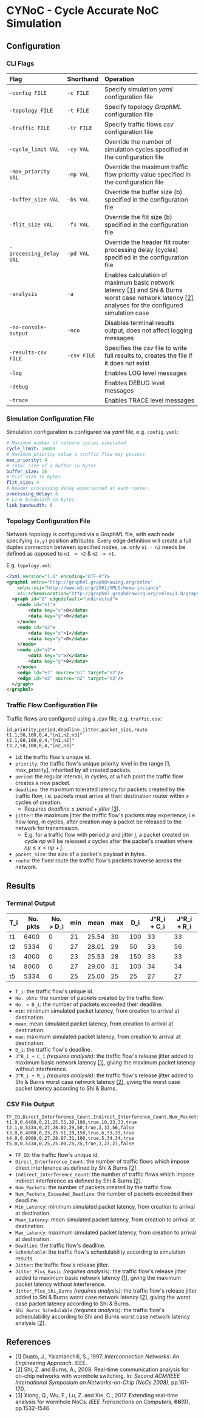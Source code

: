 # CYNoC - Cycle Accurate NoC Simulation

## Configuration

### CLI Flags

| Flag | Shorthand | Operation |
| :--- | :-------- | :-------- |
| `-config FILE` | `-c FILE` | Specify simulation *yaml* configuration file |
| `-topology FILE` | `-t FILE` | Specify topology *GraphML* configuration file |
| `-traffic FILE` | `-tr FILE` | Specify traffic flows *csv* configuration file |
| `-cycle_limit VAL` | `-cy VAL` | Override the number of simulation cycles specified in the configuration file |
| `-max_priority VAL` | `-mp VAL` | Override the maximum traffic flow priority value specified in the configuration file |
| `-buffer_size VAL` | `-bs VAL` | Override the buffer size (b) specified in the configuration file |
| `-flit_size VAL` | `-fs VAL` | Override the flit size (b) specified in the configuration file |
| `-processing_delay VAL` | `-pd VAL` | Override the header flit router processing delay (cycles) specified in the configuration file |
| `-analysis` | `-a` | Enables calculation of maximum basic network latency [[1]](#1) and Shi & Burns worst case network latency [[2]](#2) analyses for the configured simulation case |
| `-no-console-output` | `-nco` | Disables terminal results output, does not affect logging messages |
| `-results-csv FILE` | `-csv FILE` | Specifies the *csv* file to write full results to, creates the file if it does not exist |
| `-log` | | Enables LOG level messages |
| `-debug` | | Enables DEBUG level messages |
| `-trace` | | Enables TRACE level messages |

### Simulation Configuration File

Simulation configuration is configured via *yaml* file, e.g. `config.yaml`:
``` yaml
# Maximum number of network cycles simulated
cycle_limit: 16000
# Maximum priority value a traffic flow may possess
max_priority: 4
# Total size of a buffer in bytes
buffer_size: 16
# Flit size in bytes
flit_size: 4
# Header processing delay experienced at each router.
processing_delay: 6
# Link bandwidth in bytes
link_bandwidth: 8
```

### Topology Configuration File

Network topology is configured via a *GraphML* file, 
with each node specifying `(x,y)` position attributes.
Every edge definition will create a full duplex connection between specified nodes,
i.e. only `n1 - n2` needs be defined as opposed to `n1 -> n2` & `n2 -> n1`.

E.g. `topology.xml`:
``` xml
<?xml version="1.0" encoding="UTF-8"?>
<graphml xmlns="http://graphml.graphdrawing.org/xmlns"  
    xmlns:xsi="http://www.w3.org/2001/XMLSchema-instance"
    xsi:schemaLocation="http://graphml.graphdrawing.org/xmlns/1.0/graphml.xsd">
  <graph id="G" edgedefault="undirected">
    <node id="n1">
        <data key="x">0</data>
        <data key="y">0</data>
    </node>
    <node id="n2">
        <data key="x">1</data>
        <data key="y">0</data>
    </node>
    <node id="n3">
        <data key="x">2</data>
        <data key="y">0</data>
    </node>
    <edge id="e1" source="n1" target="n2"/>
    <edge id="e2" source="n2" target="n3"/>
  </graph>
</graphml>
```

### Traffic Flow Configuration File

Traffic flows are configured using a *.csv* file, e.g. `traffic.csv`:
``` csv
id,priority,period,deadline,jitter,packet_size,route
t1,1,50,100,0,4,"[n1,n2,n3]"
t2,1,60,100,0,4,"[n1,n2]"
t3,2,50,100,0,4,"[n2,n3]"
```
- `id`: the traffic flow's unique id.
- `priority`: the traffic flow's unique priority level in the range [1, max_priority], inherited by all created packets.
- `period`: the regular interval, in cycles, at which point the traffic flow creates a new packet.
- `deadline`: the maximum tolerated latency for packets created by the traffic flow, i.e. packets must arrive at their destination router within $x$ cycles of creation.
    - Requires $deadline \leq period + jitter$ [[3]](#3).
- `jitter`: the maximum jitter the traffic flow's packets may experience, i.e. how long, in cycles, after creation may a packet be released to the network for transmission.
    - E.g. for a traffic flow with period $p$ and jitter $j$, a packet created on cycle $np$ will be released $x$ cycles after the packet's creation where $np \leq x < np+j$.
- `packet_size`: the size of a packet's payload in bytes.
- `route`: the fixed route the traffic flow's packets traverse across the network.

## Results

### Terminal Output

| T_i | No. pkts | No. > D_i | min | mean  | max | D_i | J^R_i + C_i | J^R_i + R_i |
| --- | -------- | --------- | --- | ----- | --- | --- | ----------- | ----------- |
| t1  | 6400     | 0         | 21  | 25.54 | 30  | 100 | 33          | 33          |
| t2  | 5334     | 0         | 27  | 28.01 | 29  | 50  | 33          | 56          |
| t3  | 4000     | 0         | 23  | 25.53 | 28  | 150 | 33          | 33          |
| t4  | 8000     | 0         | 27  | 29.00 | 31  | 100 | 34          | 34          |
| t5  | 5334     | 0         | 25  | 25.00 | 25  | 25  | 27          | 27          |

- `T_i`: the traffic flow's unique id.
- `No. pkts`: the number of packets created by the traffic flow.
- `No. > D_i`: the number of packets exceeded their deadline.
- `min`: minimum simulated packet latency, from creation to arrival at destination.
- `mean`: mean simulated packet latency, from creation to arrival at destination.
- `max`: maximum simulated packet latency, from creation to arrival at destination.
- `D_i`: the traffic flow's deadline.
- `J^R_i + C_i` *(requires analysis)*: the traffic flow's release jitter added to maximum basic network latency [[1]](#1), giving the maximum packet latency without interference.
- `J^R_i + R_i` *(requires analysis)*: the traffic flow's release jitter added to Shi & Burns worst case network latency [[2]](#2), giving the worst case packet latency according to Shi & Burns.

### CSV File Output

```csv
TF_ID,Direct_Interference_Count,Indirect_Interference_Count,Num_Packets_Routed,Num_Packets_Exceeded_Deadline,Min_Latency,Mean_Latency,Max_Latency,Deadline,Schedulable,Jitter,Jitter_Plus_Basic,Jitter_Plus_Shi_And_Burns,Shi_Burns_Schedulable
t1,0,0,6400,0,21,25.55,30,100,true,10,33,33,true
t2,1,0,5334,0,27,28.02,29,50,true,3,33,56,false
t3,0,0,4000,0,23,25.51,28,150,true,6,33,33,true
t4,0,0,8000,0,27,28.97,31,100,true,5,34,34,true
t5,0,0,5334,0,25,25.00,25,25,true,1,27,27,false
```

- `TF_ID`: the traffic flow's unique id.
- `Direct_Interference_Count`: the number of traffic flows which impose direct interference as defined by Shi & Burns [[2]](#2).
- `Indirect_Interference_Count`: the number of traffic flows which impose indirect interference as defined by Shi & Burns [[2]](#2).
- `Num_Packets`: the number of packets created by the traffic flow.
- `Num_Packets_Exceeded_Deadline`: the number of packets exceeded their deadline.
- `Min_Latency`: minimum simulated packet latency, from creation to arrival at destination.
- `Mean_Latency`: mean simulated packet latency, from creation to arrival at destination.
- `Max_Latency`: maximum simulated packet latency, from creation to arrival at destination.
- `Deadline`: the traffic flow's deadline.
- `Schedulable`: the traffic flow's schedulability according to simulation results.
- `Jitter`: the traffic flow's release jitter.
- `Jitter_Plus_Basic` *(requires analysis)*: the traffic flow's release jitter added to maximum basic network latency [[1]](#1), giving the maximum packet latency without interference.
- `Jitter_Plus_Shi_Burns` *(requires analysis)*: the traffic flow's release jitter added to Shi & Burns worst case network latency [[2]](#2), giving the worst case packet latency according to Shi & Burns.
- `Shi_Burns_Schedulable` *(requires analysis)*: the traffic flow's schedulability according to Shi and Burns worst case network latency analysis [[2]](#2).

## References
- <a id='1'>[1]</a>
Duato, J., Yalamanchili, S., 1997. *Interconnection Networks: An Engineering Approach*. IEEE.
- <a id='2'>[2]</a>
Shi, Z. and Burns, A., 2008. Real-time communication analysis for on-chip networks with wormhole switching. In: *Second ACM/IEEE International Symposium on Networks-on-Chip (NoCs 2008)*, pp.161-170.
- <a id='3'>[3]</a>
Xiong, Q., Wu, F., Lu, Z. and Xie, C., 2017. Extending real-time analysis for wormhole NoCs. *IEEE Transactions on Computers*, **66**(9), pp.1532-1546.
